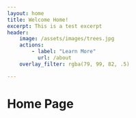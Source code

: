 ```yaml
---
layout: home
title: Welcome Home!
excerpt: This is a test excerpt 
header:
    image: /assets/images/trees.jpg
    actions: 
        - label: "Learn More"
          url: /about 
    overlay_filter: rgba(79, 99, 82, .5)

---
```


# Home Page